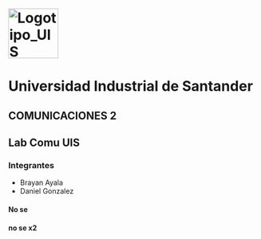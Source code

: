 #  <img width="100" height="100" alt="Logotipo_UIS" src="https://github.com/user-attachments/assets/8988a266-81fd-47d7-b9c8-4653d853be25" /> 

# Universidad Industrial de Santander

## COMUNICACIONES 2 

## Lab Comu UIS

### Integrantes

- Brayan Ayala
- Daniel Gonzalez

#### No se

#### no se x2
